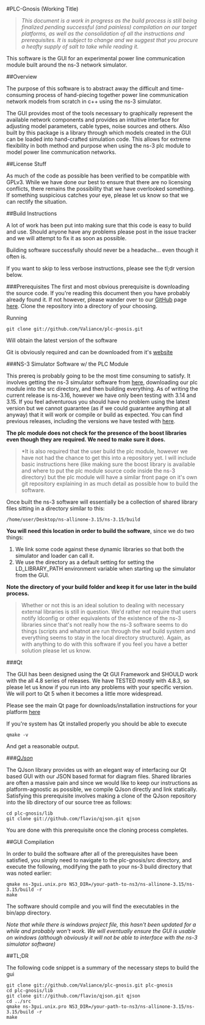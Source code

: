 #PLC-Gnosis (Working Title)

>*This document is a work in progress as the build process is still being finalized pending successful (and painless) compilation on our target platforms, as well as the consolidation of all the instructions and prerequisites. It is subject to change and we suggest that you procure a heafty supply of salt to take while reading it.* 

This software is the GUI for an experimental power line communication module built around the ns-3 network simulator.

##Overview

The purpose of this software is to abstract away the difficult and time-consuming process of hand-piecing together power line communication network models from scratch in c++ using the ns-3 simulator. 

The GUI provides most of the tools necessary to graphically represent the available network components and provides an intuitive interface for adjusting model parameters, cable types, noise sources and others. Also built by this package is a library through which models created in the GUI can be loaded into hand-crafted simulation code. This allows for extreme flexibility in both method and purpose when using the ns-3 plc module to model power line communication networks.

##License Stuff

As much of the code as possible has been verified to be compatible with GPLv3. While we have done our best to ensure that there are no licensing conflicts, there remains the possibility that we have overlooked something. If something suspicious catches your eye, please let us know so that we can rectify the situation.

##Build Instructions

A lot of work has been put into making sure that this code is easy to build and use. Should anyone have any problems please post in the issue tracker and we will attempt to fix it as soon as possible. 

Building software successfully should never be a headache... even though it often is.

If you want to skip to less verbose instructions, please see the tl;dr version below.

###Prerequisites
The first and most obvious prerequisite is downloading the source code. If you're reading this document then you have probably already found it. If not however, please wander over to our [GitHub](http://github.com) page [here](http://github.com/Valiance/plc-gnosis "PLC-Gnosis Main Git Repository"). Clone the repository into a directory of your choosing.

Running

	git clone git://github.com/Valiance/plc-gnosis.git

Will obtain the latest version of the software


Git is obviously required and can be downloaded from it's [website](http://git-scm.com/)

###NS-3 Simulator Software w/ the PLC Module

This prereq is probably going to be the most time consuming to satisfy. It involves getting the ns-3 simulator software from [here](http://www.nsnam.org/), downloading our plc module into the src directory, and then building everything. As of writing the current release is ns-3.16, however we have only been testing with 3.14 and 3.15. If you feel adventurous you should have no problem using the latest version but we cannot guarantee (as if we could guarantee anything at all anyway) that it will work or compile or build as expected. You can find previous releases, including the versions we have tested with [here](http://www.nsnam.org/releases/older/).

**The plc module does not check for the presence of the boost libraries even though they are required. We need to make sure it does.**

>*It is also required that the user build the plc module, however we have not had the chance to get this into a repository yet. I will include basic instructions here (like making sure the boost library is available and where to put the plc module source code inside the ns-3 directory) but the plc module will have a similar front page on it's own git repository explaining in as much detail as possible how to build the software.

Once built the ns-3 software will essentially be a collection of shared library files sitting in a directory similar to this:

	/home/user/Desktop/ns-allinone-3.15/ns-3.15/build

**You will need this location in order to build the software**, since we do two things:

1. We link some code against these dynamic libraries so that both the simulator and loader can call it.
2. We use the directory as a default setting for setting the LD\_LIBRARY\_PATH environment variable when starting up the simulator from the GUI. 

**Note the directory of your build folder and keep it for use later in the build process.**

>Whether or not this is an ideal solution to dealing with necessary external libraries is still in question. We'd rather not require that users notify ldconfig or other equivalents of the existence of the ns-3 libraries since that's not really how the ns-3 software seems to do things (scripts and whatnot are run through the waf build system and everything seems to stay in the local directory structure). Again, as with anything to do with this software if you feel you have a better solution please let us know. 

###Qt

The GUI has been designed using the Qt GUI Framework and SHOULD work with the all 4.8 series of releases. We have TESTED mostly with 4.8.3, so please let us know if you run into any problems with your specific version. We will port to Qt 5 when it becomes a little more widespread.

Please see the main Qt page for downloads/installation instructions for your platform [here](http://qt-project.org "Qt Project Main Site")

If you're system has Qt installed properly you should be able to execute
	
	qmake -v

And get a reasonable output.

###*[QJson](https://github.com/flavio/qjson "GitHub page for QJson")*

The QJson library provides us with an elegant way of interfacing our Qt based GUI with our JSON based format for diagram files. Shared libraries are often a massive pain and since we would like to keep our instructions as platform-agnostic as possible, we compile QJson directly and link statically. Satisfying this prerequisite involves making a clone of the QJson repository into the lib directory of our source tree as follows:

	cd plc-gnosis/lib  
	git clone git://github.com/flavio/qjson.git qjson

You are done with this prerequisite once the cloning process completes.

##GUI Compilation

In order to build the software after all of the prerequisites have been satisfied, you simply need to navigate to the plc-gnosis/src directory, and execute the following, modifying the path to your ns-3 build directory that was noted earlier:

	qmake ns-3gui.unix.pro NS3_DIR=/your-path-to-ns3/ns-allinone-3.15/ns-3.15/build -r
	make

The software should compile and you will find the executables in the bin/app directory.

*Note that while there is windows project file, this hasn't been updated for a while and probably won't work. We will eventually ensure the GUI is usable on windows (although obviously it will not be able to interface with the ns-3 simulator software)*

##TL;DR

The following code snippet is a summary of the necessary steps to build the gui

	git clone git://github.com/Valiance/plc-gnosis.git plc-gnosis  
	cd plc-gnosis/lib  
	git clone git://github.com/flavio/qjson.git qjson  
	cd ../src  
	qmake ns-3gui.unix.pro NS3_DIR=/your-path-to-ns3/ns-allinone-3.15/ns-3.15/build -r  
	make  






